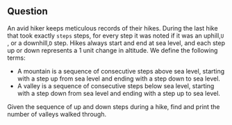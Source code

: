 ##  Question
An avid hiker keeps meticulous records of their hikes. During the last hike that took exactly `steps` steps, for every step it was noted if it was an uphill,`U` , or a downhill,`D`  step. Hikes always start and end at sea level, and each step up or down represents a 1 unit change in altitude. We define the following terms:

- A mountain is a sequence of consecutive steps above sea level, starting with a step up from sea level and ending with a step down to sea level.
- A valley is a sequence of consecutive steps below sea level, starting with a step down from sea level and ending with a step up to sea level.

Given the sequence of up and down steps during a hike, find and print the number of valleys walked through.


